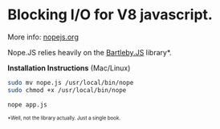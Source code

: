 Blocking I/O for V8 javascript.
===

More info: [nopejs.org](http://nopejs.org)

Nope.JS relies heavily on the [Bartleby.JS](http://www.bartleby.com/129/) library*.

**Installation Instructions** (Mac/Linux)

```bash
sudo mv nope.js /usr/local/bin/nope
sudo chmod +x /usr/local/bin/nope

nope app.js
```



<sub><sup>*Well, not the library actually. Just a single book.</sup></sub>
